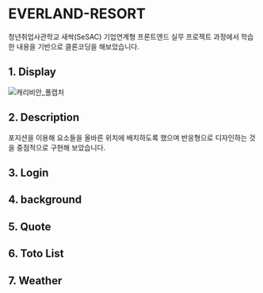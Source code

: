 # EVERLAND-RESORT
청년취업사관학교 새싹(SeSAC) 기업연계형 프론트엔드 실무 프로젝트 과정에서 학습한 내용을 기반으로 클론코딩을 해보았습니다.

## 1. Display
![캐리비안_풀캡처](https://user-images.githubusercontent.com/99409757/179337441-6703cca5-5de2-4dd1-9cfa-be01f291fef4.png)

## 2. Description
포지션을 이용해 요소들을 올바른 위치에 배치하도록 했으며 반응형으로 디자인하는 것을 중점적으로 구현해 보았습니다.

## 3. Login
## 4. background
## 5. Quote
## 6. Toto List
## 7. Weather
